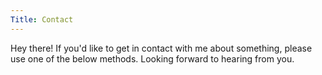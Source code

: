 ```yaml
---
Title: Contact
---
```

Hey there! If you'd like to get in contact with me about something, please use
one of the below methods. Looking forward to hearing from you.

